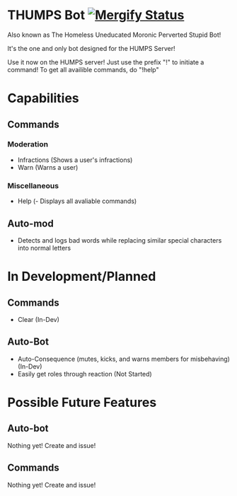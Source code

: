 # THUMPS Bot [![Mergify Status][mergify-status]][mergify]

[mergify]: https://mergify.io
[mergify-status]: https://img.shields.io/endpoint.svg?url=https://gh.mergify.io/badges/Lock-The-Door/THUMPS-Bot&style=flat
Also known as The Homeless Uneducated Moronic Perverted Stupid Bot!

It's the one and only bot designed for the HUMPS Server!

Use it now on the HUMPS server! 
Just use the prefix "!" to initiate a command! 
To get all availible commands, do "!help"

# Capabilities

## Commands
### Moderation
- Infractions (Shows a user's infractions) 
- Warn (Warns a user)
### Miscellaneous
- Help (- Displays all avaliable commands)

## Auto-mod
- Detects and logs bad words while replacing similar special characters into normal letters

# In Development/Planned
## Commands
- Clear (In-Dev)

## Auto-Bot
- Auto-Consequence (mutes, kicks, and warns members for misbehaving) (In-Dev)
- Easily get roles through reaction (Not Started)

# Possible Future Features
## Auto-bot
Nothing yet! Create and issue!

## Commands
Nothing yet! Create and issue!
